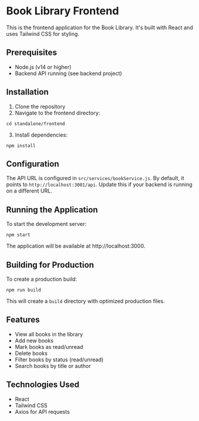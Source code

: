 # Book Library Frontend

This is the frontend application for the Book Library. It's built with React and uses Tailwind CSS for styling.

## Prerequisites

- Node.js (v14 or higher)
- Backend API running (see backend project)

## Installation

1. Clone the repository
2. Navigate to the frontend directory:
```
cd standalone/frontend
```
3. Install dependencies:
```
npm install
```

## Configuration

The API URL is configured in `src/services/bookService.js`. By default, it points to `http://localhost:3001/api`. Update this if your backend is running on a different URL.

## Running the Application

To start the development server:

```
npm start
```

The application will be available at http://localhost:3000.

## Building for Production

To create a production build:

```
npm run build
```

This will create a `build` directory with optimized production files.

## Features

- View all books in the library
- Add new books
- Mark books as read/unread
- Delete books
- Filter books by status (read/unread)
- Search books by title or author

## Technologies Used

- React
- Tailwind CSS
- Axios for API requests 